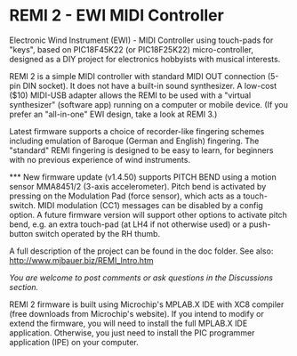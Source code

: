 # REMI 2 - EWI MIDI Controller
Electronic Wind Instrument (EWI) - MIDI Controller using touch-pads for "keys",
based on PIC18F45K22 (or PIC18F25K22) micro-controller, designed as a DIY project for electronics hobbyists with musical interests.

REMI 2 is a simple MIDI controller with standard MIDI OUT connection (5-pin DIN socket). It does not have a built-in sound synthesizer.
A low-cost ($10) MIDI-USB adapter allows the REMI to be used with a "virtual synthesizer" (software app) running on a computer or mobile device.
(If you prefer an "all-in-one" EWI design, take a look at REMI 3.) 

Latest firmware supports a choice of recorder-like fingering schemes including emulation of Baroque (German and English) fingering. 
The "standard" REMI fingering is designed to be easy to learn, for beginners with no previous experience of wind instruments.

*** New firmware update (v1.4.50) supports PITCH BEND using a motion sensor MMA8451/2 (3-axis accelerometer). Pitch bend is activated by pressing on the Modulation Pad (force sensor), which acts as a touch-switch. MIDI modulation (CC1) messages can be disabled by a config option. A future firmware version will support other options to activate pitch bend, e.g. an extra touch-pad (at LH4 if not otherwise used) or a push-button switch operated by the RH thumb.

A full description of the project can be found in the doc folder. See also: http://www.mjbauer.biz/REMI_Intro.htm

_You are welcome to post comments or ask questions in the Discussions section._

REMI 2 firmware is built using Microchip's MPLAB.X IDE with XC8 compiler (free downloads from Microchip's website).
If you intend to modify or extend the firmware, you will need to install the full MPLAB.X IDE application. 
Otherwise, you just need to install the PIC programmer application (IPE) on your computer.
